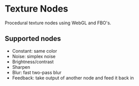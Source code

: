 # Texture Nodes

Procedural texture nodes using WebGL and FBO's.

## Supported nodes

- Constant: same color
- Noise: simplex noise
- Brightness/contrast
- Sharpen
- Blur: fast two-pass blur
- Feedback: take output of another node and feed it back in
